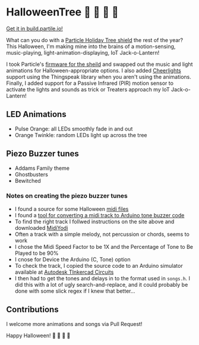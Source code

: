 # HalloweenTree :jack_o_lantern: :candy: :chocolate_bar: :ghost:

[Get it in build.partile.io!](https://go.particle.io/shared_apps/5bd2679508d258a1490010ec)

What can you do with a [Particle Holiday Tree shield](https://store.particle.io/products/holiday-tree-pcb) the rest of the year? This Halloween, I'm making mine into the brains of a motion-sensing, music-playing, light-animation-displaying, IoT Jack-o-Lantern!

I took Particle's [firmware for the sheild](https://github.com/particle-iot/xmastree/tree/master/src/firmware) and swapped out the music and light animations for Halloween-appropriate options. I also added [Cheerlights](https://cheerlights.com/) support using the Thingspeak library when you aren't using the animations. Finally, I added support for a Passive Infrared (PIR) motion sensor to activate the lights and sounds as trick or Treaters approach my IoT Jack-o-Lantern!

## LED Animations

- Pulse Orange: all LEDs smoothly fade in and out
- Orange Twinkle: random LEDs light up across the tree

## Piezo Buzzer tunes

- Addams Family theme
- Ghostbusters
- Bewitched

### Notes on creating the piezo buzzer tunes

- I found a source for some Halloween [midi files](https://westnet.com/Halloween/midi/)
- I found a [tool for converting a midi track to Arduino tone buzzer code](https://www.extramaster.net/tools/midiToArduino)
- To find the right track I follwed instructions on the site above and downloaded [MidiYodi](http://www.canato.se/midiyodi/my_download.html)
- Often a track with a simple melody, not percussion or chords, seems to work
- I chose the Midi Speed Factor to be 1X and the Percentage of Tone to Be Played to be 90%
- I cnose for Device the Arduino (C, Tone) option
- To check the track, I copied the source code to an Arduino simulator available at [Autodesk TInkercad Circuits](https://www.tinkercad.com/learn/#/learn/circuits)
- I then had to get the tones and delays in to the format used in `songs.h`. I did this with a lot of ugly search-and-replace, and it could probably be done with some slick regex if I knew that better...

## Contributions

I welcome more animations and songs via Pull Request!

Happy Halloween! :jack_o_lantern: :candy: :chocolate_bar: :ghost:
